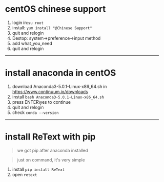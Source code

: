 # centOS chinese support
1. login in:`su root`
2. install: `yum install "@Chinese Support"`
3. quit and relogin
4. Destop: system->preference->input method
5. add what_you_need
6. quit and relogin

***
# install anaconda in centOS
1. download Anaconda3-5.0.1-Linux-x86_64.sh in https://www.continuum.io/downloads
2. install `bash Anaconda3-5.0.1-Linux-x86_64.sh`
3. press ENTER\yes to continue
4. quit and relogin
5. check `conda --version`

***
# install ReText with pip
> we got pip after anaconda installed

>just on command, it's very simple

1. install `pip install ReText`
3. open `retext`


